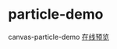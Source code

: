 # particle-demo
canvas-particle-demo
[在线预览](https://luoyuda.github.io/particle-demo/particle-demo/canvas.html)

